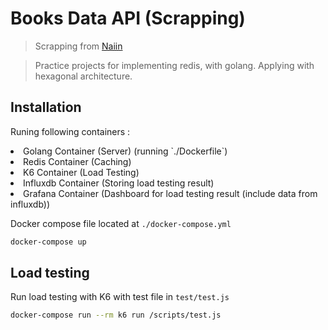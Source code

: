 # Books Data API (Scrapping)
> Scrapping from <a href='https://naiin.com'>Naiin</a>

> Practice projects for implementing redis, with golang. Applying with hexagonal architecture.

## Installation
Runing following containers :
<li>Golang Container (Server) (running `./Dockerfile`)</li>
<li>Redis Container (Caching) </li>
<li>K6 Container (Load Testing) </li>
<li>Influxdb Container (Storing load testing result) </li>
<li>Grafana Container (Dashboard for load testing result (include data from influxdb)) </li>

Docker compose file located at `./docker-compose.yml`

```sh
docker-compose up
```

## Load testing
Run load testing with K6 with test file in `test/test.js`
```sh
docker-compose run --rm k6 run /scripts/test.js
```

